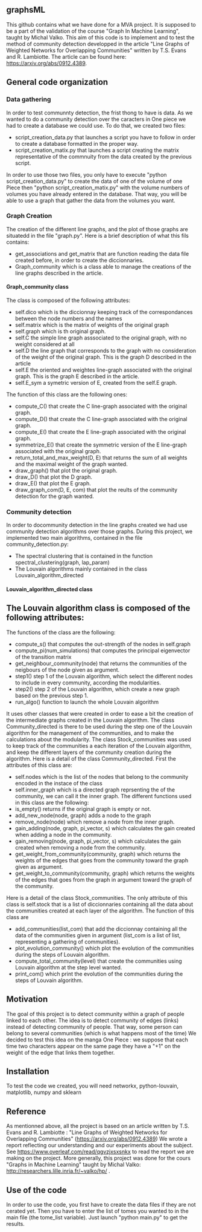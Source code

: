 ## graphsML

This github contains what we have done for a MVA project. It is supposed to be a part of the validation of the course "Graph In Machine Learning", taught by Michal Valko.
This aim of this code is to implement and to test the method of community detection developped in the article "Line Graphs of Weighted Networks for Overlapping Communities" written by T.S. Evans and R. Lambiotte. The article can be found here: https://arxiv.org/abs/0912.4389.

## General code organization

### Data gathering

In order to test communnty detection, the frist thong to have is data.
As we wanted to do a community detection over the caracters in One piece we had to create a database we could use. To do that, we created two files:
- script_creation_data.py that launches a script you have to follow in order to create a database formatted in the proper way.
- script_creation_matix.py that launches a script creating the matrix representative of the commnuity from the data created by the previous script.

In order to use those two files, you only have to execute
  "python script_creation_data.py"
to create the data of one of the volume of one Piece
then
  "python script_creation_matix.py"
with the volume numbers of volumes you have already entered in the database.
That way, you will be able to use a graph that gather the data from the volumes you want.

### Graph Creation

The creation of the different line graphs, and the plot of those graphs are situatedd in the file
"graph.py".
Here is a brief description of what this fils contains:
- get_associations and get_matrix that are function reading the data file created before, in order to create the diccionnaries.
- Graph_community which is a class able to manage the creations of the line graphs described in the article.

#### Graph_community class

The class is composed of the following attributes:
- self.dico which is the diccionnay keeping track of the correspondances between the node numbers and the names
- self.matrix which is the matrix of weights of the original graph
- self.graph which is th original graph.
- self.C the simple line graph asssociated to the original graph, with no weight considered at all
- self.D the line graph that corresponds to the graph with no consideration of the weight of the original graph. This is the graph D described in the article
- self.E the oriented and weightes line-graph associated with the original graph. This is the graph E described in the article.
- self.E_sym a symetric version of E, created from the self.E graph.

The function of this class are the following ones:
- compute_C() that create the C line-graph associated with the original graph.
- compute_D() that create the C line-graph associated with the original graph.
- compute_E() that create the E line-graph associated with the original graph.
- symmetrize_E() that create the symmetric version of the E line-graph associated with the original graph.
- return_total_and_max_weight(D, E) that returns the sum of all weights and the maximal weight of the graph wanted.
- draw_graph() that plot the original graph.
- draw_D() that plot the D graph.
- draw_E() that plot the E graph.
- draw_graph_com(D, E, com) that plot the reults of the community detection for the graph wanted.


### Community detection

In order to docommunity detection in the line graphs created we had use community detection algorithms over those graphs. During this project, we implemented two main algorithms, contained in the file community_detection.py:
- The spectral clustering that is contained in the function spectral_clustering(graph, lap_param)
- The Louvain algorithms mainly contained in the class Louvain_algorithm_directed

#### Louvain_algorithm_directed class

The Louvain algorithm class is composed of the following attributes:
-
The functions of the class are the following:
- compute_s() that computes the out-strength of the nodes in self.graph
- compute_pi(num_simulations) that computes the principal eigenvector of the transition matrix
- get_neighbour_community(node) that returns the communities of the neigbours of the node given as argument.
- step1() step 1 of the Louvain algorithm, which select the different nodes to include in every community, according the modularities.
- step2() step 2 of the Louvain algorithm, which create a new graph based on the previous step 1.
- run_algo() function to launch the whole Louvain algorithm

It uses other classes that were created in order to ease a bit the creation of the intermediate graphs created in the Louvain algorithm. The class Community_directed is there to be used during the step one of the Louvain algorithm for the management of the communities, and to make the calculations about the modularity. The class Stock_communities was used to keep track of the communities a each iteration of the Louvain algorithm, and keep the different layers of the community creation during the algorithm.
Here is a detail of the class Community_directed.
First the attributes of this class are:
- self.nodes which is the list of the nodes that belong to the community encoded in the instace of the class
- self.inner_graph which is a directed graph reprsenting the of the community, we can call it the inner graph.
The different functions used in this class are the following:
- is_empty() returns if the original graph is empty or not.
- add_new_node(node, graph) adds a node to the graph
- remove_node(node) which remove a node from the inner graph.
- gain_adding(node, graph, pi_vector, s) which calculates the gain created when adding a node in the community.
- gain_removing(node, graph, pi_vector, s) which calculates the gain created when removing a node from the community.
- get_weight_from_community(community, graph) which returns the weights of the edges that goes from the community toward the graph given as argument.
- get_weight_to_community(community, graph) which returns the weights of the edges that goes from the graph in argument toward the graph of the community.

Here is a detail of the class Stock_communities. The only attribute of this class is self.stock that is a list of diccionnaries containing all the data about the communities created at each layer of the algorithm. The function of this class are
- add_communities(list_com) that add the diccionnay containing all the data of the communities given in argument (list_com is a list of list, representing a gathering of communities).
- plot_evolution_community() which plot the evolution of the communities during the steps of Louvain algorithm.
- compute_total_community(level) that create the communities using Louvain algorithm at the step level wanted.
- print_com() which print the evolution of the communities during the steps of Louvain algorithm.

## Motivation

The goal of this project is to detect community within a graph of people linked to each other. The idea is to detect community of edges (links) instead of detecting community of people. That way, some person can belong to several communities (which is what happens most of the time)
We decided to test this idea on the manga One Piece : we suppose that each time two characters appear on the same page they have a "+1" on the weight of the edge that links them together.

## Installation

To test the code we created, you will need networkx, python-louvain, matplotlib, numpy and sklearn

## Reference

As mentionned above, all the project is based on an article written by T.S. Evans and R. Lambiotte : "Line Graphs of Weighted Networks for Overlapping Communities" (https://arxiv.org/abs/0912.4389)
We wrote a report reflecting our understanding and our experiments about the subject. See https://www.overleaf.com/read/qgvzjxsxsnkx to read the report we are making on the project.
More generally, this project was done for the cours "Graphs in Machine Learning" taught by Michal Valko:
http://researchers.lille.inria.fr/~valko/hp/ .

## Use of the code

In order to use the code, you first have to create the data files if they are not cerated yet.
Then you have to enter the list of tomes you wanted to in the main file (the tome_list variable).
Just launch
"python main.py"
to get the results. 

